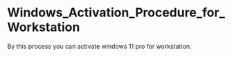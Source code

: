 # Windows_Activation_Procedure_for_Workstation
By this process you can activate windows 11 pro for workstation.
